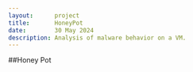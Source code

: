 ```yaml
---
layout:      project
title:       HoneyPot
date:        30 May 2024
description: Analysis of malware behavior on a VM.
---
```

##Honey Pot